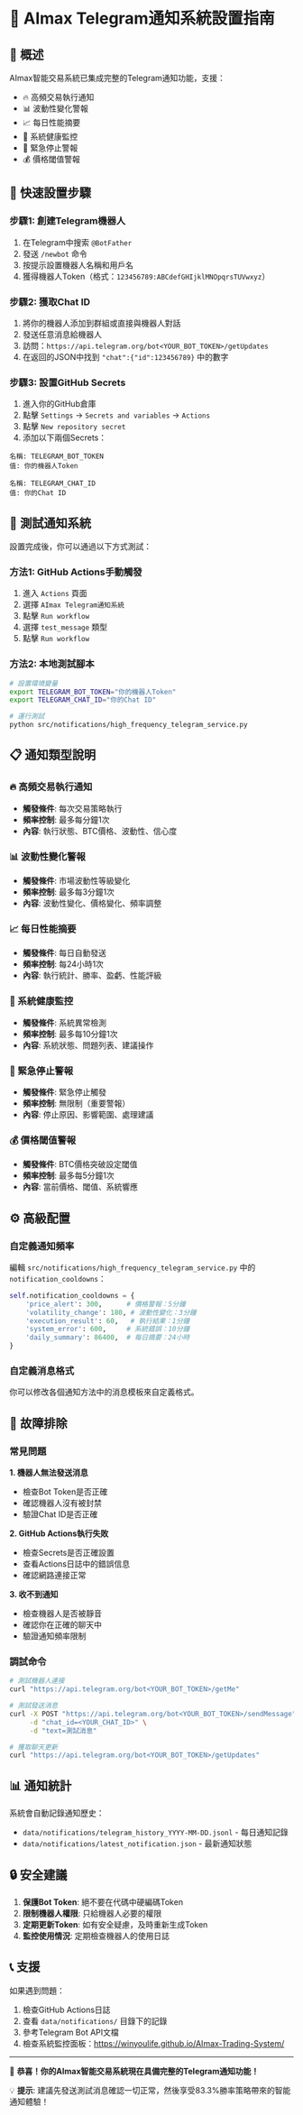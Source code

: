 # 📱 AImax Telegram通知系統設置指南

## 🎯 概述

AImax智能交易系統已集成完整的Telegram通知功能，支援：
- 🔥 高頻交易執行通知
- 📊 波動性變化警報
- 📈 每日性能摘要
- 🏥 系統健康監控
- 🚨 緊急停止警報
- 💰 價格閾值警報

## 🚀 快速設置步驟

### 步驟1: 創建Telegram機器人

1. 在Telegram中搜索 `@BotFather`
2. 發送 `/newbot` 命令
3. 按提示設置機器人名稱和用戶名
4. 獲得機器人Token（格式：`123456789:ABCdefGHIjklMNOpqrsTUVwxyz`）

### 步驟2: 獲取Chat ID

1. 將你的機器人添加到群組或直接與機器人對話
2. 發送任意消息給機器人
3. 訪問：`https://api.telegram.org/bot<YOUR_BOT_TOKEN>/getUpdates`
4. 在返回的JSON中找到 `"chat":{"id":123456789}` 中的數字

### 步驟3: 設置GitHub Secrets

1. 進入你的GitHub倉庫
2. 點擊 `Settings` → `Secrets and variables` → `Actions`
3. 點擊 `New repository secret`
4. 添加以下兩個Secrets：

```
名稱: TELEGRAM_BOT_TOKEN
值: 你的機器人Token

名稱: TELEGRAM_CHAT_ID  
值: 你的Chat ID
```

## 🧪 測試通知系統

設置完成後，你可以通過以下方式測試：

### 方法1: GitHub Actions手動觸發

1. 進入 `Actions` 頁面
2. 選擇 `AImax Telegram通知系統`
3. 點擊 `Run workflow`
4. 選擇 `test_message` 類型
5. 點擊 `Run workflow`

### 方法2: 本地測試腳本

```bash
# 設置環境變量
export TELEGRAM_BOT_TOKEN="你的機器人Token"
export TELEGRAM_CHAT_ID="你的Chat ID"

# 運行測試
python src/notifications/high_frequency_telegram_service.py
```

## 📋 通知類型說明

### 🔥 高頻交易執行通知
- **觸發條件**: 每次交易策略執行
- **頻率控制**: 最多每分鐘1次
- **內容**: 執行狀態、BTC價格、波動性、信心度

### 📊 波動性變化警報  
- **觸發條件**: 市場波動性等級變化
- **頻率控制**: 最多每3分鐘1次
- **內容**: 波動性變化、價格變化、頻率調整

### 📈 每日性能摘要
- **觸發條件**: 每日自動發送
- **頻率控制**: 每24小時1次
- **內容**: 執行統計、勝率、盈虧、性能評級

### 🏥 系統健康監控
- **觸發條件**: 系統異常檢測
- **頻率控制**: 最多每10分鐘1次
- **內容**: 系統狀態、問題列表、建議操作

### 🚨 緊急停止警報
- **觸發條件**: 緊急停止觸發
- **頻率控制**: 無限制（重要警報）
- **內容**: 停止原因、影響範圍、處理建議

### 💰 價格閾值警報
- **觸發條件**: BTC價格突破設定閾值
- **頻率控制**: 最多每5分鐘1次
- **內容**: 當前價格、閾值、系統響應

## ⚙️ 高級配置

### 自定義通知頻率

編輯 `src/notifications/high_frequency_telegram_service.py` 中的 `notification_cooldowns`：

```python
self.notification_cooldowns = {
    'price_alert': 300,      # 價格警報：5分鐘
    'volatility_change': 180, # 波動性變化：3分鐘
    'execution_result': 60,   # 執行結果：1分鐘
    'system_error': 600,     # 系統錯誤：10分鐘
    'daily_summary': 86400,  # 每日摘要：24小時
}
```

### 自定義消息格式

你可以修改各個通知方法中的消息模板來自定義格式。

## 🔧 故障排除

### 常見問題

**1. 機器人無法發送消息**
- 檢查Bot Token是否正確
- 確認機器人沒有被封禁
- 驗證Chat ID是否正確

**2. GitHub Actions執行失敗**
- 檢查Secrets是否正確設置
- 查看Actions日誌中的錯誤信息
- 確認網路連接正常

**3. 收不到通知**
- 檢查機器人是否被靜音
- 確認你在正確的聊天中
- 驗證通知頻率限制

### 調試命令

```bash
# 測試機器人連接
curl "https://api.telegram.org/bot<YOUR_BOT_TOKEN>/getMe"

# 測試發送消息
curl -X POST "https://api.telegram.org/bot<YOUR_BOT_TOKEN>/sendMessage" \
     -d "chat_id=<YOUR_CHAT_ID>" \
     -d "text=測試消息"

# 獲取聊天更新
curl "https://api.telegram.org/bot<YOUR_BOT_TOKEN>/getUpdates"
```

## 📊 通知統計

系統會自動記錄通知歷史：
- `data/notifications/telegram_history_YYYY-MM-DD.jsonl` - 每日通知記錄
- `data/notifications/latest_notification.json` - 最新通知狀態

## 🔒 安全建議

1. **保護Bot Token**: 絕不要在代碼中硬編碼Token
2. **限制機器人權限**: 只給機器人必要的權限
3. **定期更新Token**: 如有安全疑慮，及時重新生成Token
4. **監控使用情況**: 定期檢查機器人的使用日誌

## 📞 支援

如果遇到問題：
1. 檢查GitHub Actions日誌
2. 查看 `data/notifications/` 目錄下的記錄
3. 參考Telegram Bot API文檔
4. 檢查系統監控面板：https://winyoulife.github.io/AImax-Trading-System/

---

🎉 **恭喜！你的AImax智能交易系統現在具備完整的Telegram通知功能！**

💡 **提示**: 建議先發送測試消息確認一切正常，然後享受83.3%勝率策略帶來的智能通知體驗！